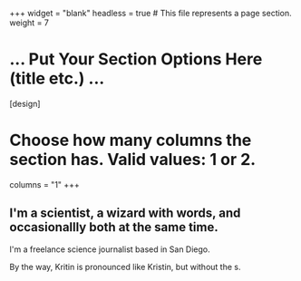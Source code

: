 +++
widget = "blank"
headless = true  # This file represents a page section.
weight = 7

# ... Put Your Section Options Here (title etc.) ...

[design]
  # Choose how many columns the section has. Valid values: 1 or 2.
  columns = "1"
+++
## I'm a scientist, a wizard with words, and occasionallly both at the same time. 
I'm a freelance science journalist based in San Diego. 

By the way, Kritin is pronounced like Kristin, but without the s. 
